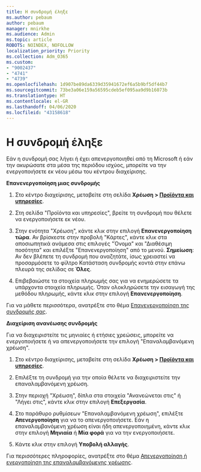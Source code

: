 ```yaml
---
title: Η συνδρομή έληξε
ms.author: pebaum
author: pebaum
manager: mnirkhe
ms.audience: Admin
ms.topic: article
ROBOTS: NOINDEX, NOFOLLOW
localization_priority: Priority
ms.collection: Adm_O365
ms.custom:
- "9002437"
- "4741"
- "4739"
ms.openlocfilehash: 1d907be89da6339d35941672ef6a5b9bf5df44b7
ms.sourcegitcommit: 73be3a06e159a56595cdeb5ef095aa9d9b16073b
ms.translationtype: HT
ms.contentlocale: el-GR
ms.lasthandoff: 04/06/2020
ms.locfileid: "43158618"
---
```

# <a name="subscription-expired"></a>Η συνδρομή έληξε

Εάν η συνδρομή σας λήγει ή έχει απενεργοποιηθεί από τη Microsoft ή εάν την ακυρώσατε στα μέσα της περιόδου ισχύος, μπορείτε να την ενεργοποιήσετε εκ νέου μέσω του κέντρου διαχείρισης.

**Επανενεργοποίηση μιας συνδρομής**

1. Στο κέντρο διαχείρισης, μεταβείτε στη σελίδα **Χρέωση > [Προϊόντα και υπηρεσίες](https://go.microsoft.com/fwlink/p/?linkid=842054)**.

2. Στη σελίδα "Προϊόντα και υπηρεσίες", βρείτε τη συνδρομή που θέλετε να ενεργοποιήσετε εκ νέου.

3. Στην ενότητα "Χρέωση", κάντε κλικ στην επιλογή **Επανενεργοποίηση τώρα**.  Αν βρίσκεστε στην προβολή "Κάρτες", κάντε κλικ στα αποσιωπητικά ανάμεσα στις επιλογές "Όνομα" και "Διαθέσιμη ποσότητα" και επιλέξτε "Επανενεργοποίηση" από το μενού. **Σημείωση**: Αν δεν βλέπετε τη συνδρομή που αναζητάτε, ίσως χρειαστεί να προσαρμόσετε το φίλτρο Κατάσταση συνδρομής κοντά στην επάνω πλευρά της σελίδας σε **Όλες**.

4. Επιβεβαιώστε τα στοιχεία πληρωμής σας για να ενημερώσετε τα υπάρχοντα στοιχεία πληρωμής. Όταν ολοκληρώσετε την εισαγωγή της μεθόδου πληρωμής, κάντε κλικ στην επιλογή **Επανενεργοποίηση**.

Για να μάθετε περισσότερα, ανατρέξτε στο θέμα [Επανενεργοποίηση της συνδρομής σας](https://docs.microsoft.com/office365/admin/subscriptions-and-billing/reactivate-your-subscription).

**Διαχείριση ανανέωσης συνδρομής**

Για να διαχειριστείτε τις μηνιαίες ή ετήσιες χρεώσεις, μπορείτε να ενεργοποιήσετε ή να απενεργοποιήσετε την επιλογή "Επαναλαμβανόμενη χρέωση".

1. Στο κέντρο διαχείρισης, μεταβείτε στη σελίδα **Χρέωση > [Προϊόντα και υπηρεσίες](https://go.microsoft.com/fwlink/p/?linkid=842054)**.

2. Επιλέξτε τη συνδρομή για την οποία θέλετε να διαχειριστείτε την επαναλαμβανόμενη χρέωση. 

3. Στην περιοχή "Χρέωση", δίπλα στα στοιχεία "Ανανεώνεται στις" ή "Λήγει στις", κάντε κλικ στην επιλογή **Επεξεργασία**.

4. Στο παράθυρο ρυθμίσεων "Επαναλαμβανόμενη χρέωση", επιλέξτε **Απενεργοποίηση** για να το απενεργοποιήσετε. Εάν η επαναλαμβανόμενη χρέωση είναι ήδη απενεργοποιημένη, κάντε κλικ στην επιλογή **Μηνιαία** ή **Μία φορά** για να την ενεργοποιήσετε. 

5. Κάντε κλικ στην επιλογή **Υποβολή αλλαγής**.

Για περισσότερες πληροφορίες, ανατρέξτε στο θέμα [Απενεργοποίηση ή ενεργοποίηση της επαναλαμβανόμενης χρέωσης](https://docs.microsoft.com/office365/admin/subscriptions-and-billing/renew-your-subscription#turn-recurring-billing-off-or-on).

